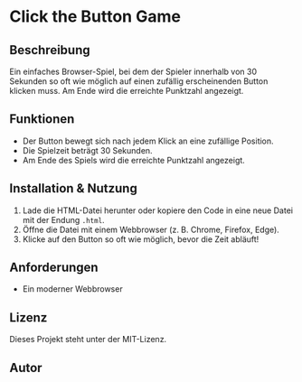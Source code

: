 # Click the Button Game

## Beschreibung
Ein einfaches Browser-Spiel, bei dem der Spieler innerhalb von 30 Sekunden so oft wie möglich auf einen zufällig erscheinenden Button klicken muss. Am Ende wird die erreichte Punktzahl angezeigt.

## Funktionen
- Der Button bewegt sich nach jedem Klick an eine zufällige Position.
- Die Spielzeit beträgt 30 Sekunden.
- Am Ende des Spiels wird die erreichte Punktzahl angezeigt.

## Installation & Nutzung
1. Lade die HTML-Datei herunter oder kopiere den Code in eine neue Datei mit der Endung `.html`.
2. Öffne die Datei mit einem Webbrowser (z. B. Chrome, Firefox, Edge).
3. Klicke auf den Button so oft wie möglich, bevor die Zeit abläuft!

## Anforderungen
- Ein moderner Webbrowser

## Lizenz
Dieses Projekt steht unter der MIT-Lizenz.

## Autor
